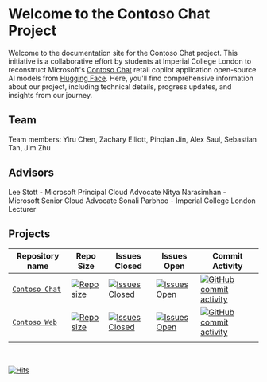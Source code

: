 # Welcome to the Contoso Chat Project

Welcome to the documentation site for the Contoso Chat project. This initiative is a collaborative effort by students at Imperial College London to reconstruct Microsoft's [Contoso Chat](https://github.com/Azure-Samples/contoso-chat) retail copilot application open-source AI models from [Hugging Face](https://huggingface.co). Here, you'll find comprehensive information about our project, including technical details, progress updates, and insights from our journey.


## Team
Team members: Yiru Chen, Zachary Elliott, Pinqian Jin, Alex Saul, Sebastian Tan, Jim Zhu

## Advisors
Lee Stott - Microsoft Principal Cloud Advocate
Nitya Narasimhan - Microsoft Senior Cloud Advocate
Sonali Parbhoo - Imperial College London Lecturer

## Projects

| Repository name | Repo Size | Issues Closed | Issues Open | Commit Activity |
| --- | --- | --- |--- |--- |
| [`Contoso Chat`](https://github.com/Microsoft-Contoso-Group-Project/contoso-chat-backend) | [![Repo size](https://img.shields.io/github/repo-size/Microsoft-Contoso-Group-Project/contoso-chat-backend.svg?style=for-the-badge)](https://github.com/Microsoft-Contoso-Group-Project/contoso-chat-backend) | [![Issues Closed](https://img.shields.io/github/issues-closed/Microsoft-Contoso-Group-Project/contoso-chat-backend.svg?style=for-the-badge)](https://github.com/Microsoft-Contoso-Group-Project/contoso-chat-backend/forks) | [![Issues Open](https://img.shields.io/github/issues/Microsoft-Contoso-Group-Project/contoso-chat-backend.svg?style=for-the-badge)](https://github.com/Microsoft-Contoso-Group-Project/contoso-chat-backend/issues)  | [![GitHub commit activity](https://img.shields.io/github/commit-activity/t/Microsoft-Contoso-Group-Project/contoso-chat-backend.svg?style=for-the-badge)](https://github.com/Microsoft-Contoso-Group-Project/contoso-chat-backend/commits/main/) |
| [`Contoso Web`](https://github.com/Microsoft-Contoso-Group-Project/contoso-web) | [![Repo size](https://img.shields.io/github/repo-size/Microsoft-Contoso-Group-Project/contoso-web.svg?style=for-the-badge)](https://github.com/Microsoft-Contoso-Group-Project/contoso-web) | [![Issues Closed](https://img.shields.io/github/issues-closed/Microsoft-Contoso-Group-Project/contoso-web.svg?style=for-the-badge)](https://github.com/Microsoft-Contoso-Group-Project/contoso-web/forks) | [![Issues Open](https://img.shields.io/github/issues/Microsoft-Contoso-Group-Project/contoso-web.svg?style=for-the-badge)](https://github.com/Microsoft-Contoso-Group-Project/contoso-web/issues)  | [![GitHub commit activity](https://img.shields.io/github/commit-activity/t/Microsoft-Contoso-Group-Project/contoso-web.svg?style=for-the-badge)](https://github.com/Microsoft-Contoso-Group-Project/contoso-web/commits/main/) |
| | | | | |
<br/>


[![Hits](https://hits.sh/github.com/Microsoft-Contoso-Group-Project.svg?color=97ca00)](https://hits.sh/github.com/Microsoft-Contoso-Group-Project/) 
